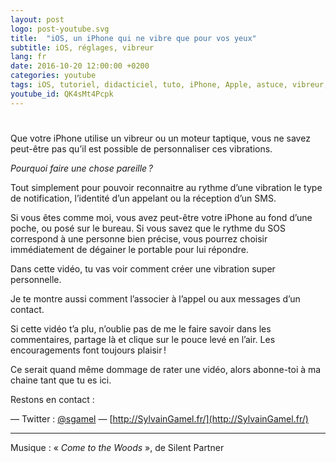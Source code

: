 ```yaml
---
layout: post
logo: post-youtube.svg
title:  "iOS, un iPhone qui ne vibre que pour vos yeux"
subtitle: iOS, réglages, vibreur
lang: fr
date: 2016-10-20 12:00:00 +0200
categories: youtube
tags: iOS, tutoriel, didacticiel, tuto, iPhone, Apple, astuce, vibreur, alerte, notification, téléphone, silence
youtube_id: QK4sMt4Pcpk
---
```



# 

Que votre iPhone utilise un vibreur ou un moteur taptique, vous ne savez peut-être
pas qu’il est possible de personnaliser ces vibrations.

_Pourquoi faire une chose pareille ?_

Tout simplement pour pouvoir reconnaitre au rythme d’une vibration le type de notification, l’identité d’un appelant ou la réception d’un SMS.

Si vous êtes comme moi, vous avez peut-être votre iPhone au fond d’une poche, ou posé sur le bureau. Si vous savez que le rythme du SOS correspond à une personne bien précise, vous pourrez choisir immédiatement de dégainer le portable pour lui répondre.

Dans cette vidéo, tu vas voir comment créer une vibration super personnelle. 

Je te montre aussi comment l’associer à l’appel ou aux messages d’un contact.

Si cette vidéo t’a plu, n’oublie pas de me le faire savoir dans les commentaires, partage là et clique sur le pouce levé en l’air. Les encouragements font toujours plaisir !

Ce serait quand même dommage de rater une vidéo, alors abonne-toi à ma chaine tant que tu es ici. 

Restons en contact :

— Twitter : [@sgamel](https://twitter.com/sgamel)
— [http://SylvainGamel.fr/](http://SylvainGamel.fr/)


-----
Musique : «&nbsp;_Come to the Woods_&nbsp;», de Silent Partner
